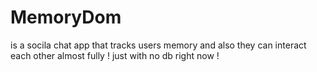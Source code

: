 # MemoryDom
is a socila chat app  that tracks users memory and also they can interact each other almost fully ! just with no db right now !
